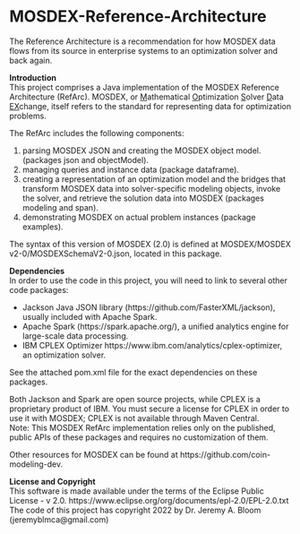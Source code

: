# MOSDEX-Reference-Architecture
The Reference Architecture is a recommendation for how MOSDEX data flows from its source in enterprise systems to an optimization solver and back again.
<p>
<b>Introduction</b><br>
This project comprises a Java 
implementation of the MOSDEX Reference Architecture (RefArc). MOSDEX, or 
<u>M</u>athematical <u>O</u>ptimization <u>S</u>olver <u>D</u>ata 
<u>EX</u>change, itself refers to the standard for representing data for 
optimization problems.
<p>
The RefArc includes the following components:
<ol>
<li>parsing MOSDEX JSON and creating the MOSDEX object model. 
(packages json and objectModel). </li>
<li>managing queries and instance data (package dataframe).</li>
<li>creating a representation of an optimization model and the bridges that 
transform MOSDEX data into solver-specific modeling objects, 
invoke the solver, and retrieve the solution data into MOSDEX (packages modeling and  span).</li>
<li>demonstrating MOSDEX on actual problem instances (package examples).</li>
</ol>
<p>
The syntax of this version of MOSDEX (2.0) is defined at MOSDEX/MOSDEX
v2-0/MOSDEXSchemaV2-0.json, located in this package.
<p>
<b>Dependencies</b><br>
In order to use the code in this project, you will need to link to several other code packages:
<ul>
<li>Jackson Java JSON library (<a>https://github.com/FasterXML/jackso</a>n), usually included with Apache Spark.</li>
<li>Apache Spark (<a>https://spark.apache.org/</a>), a unified analytics engine for large-scale data processing. </li>
<li>IBM CPLEX Optimizer <a>https://www.ibm.com/analytics/cplex-optimizer</a>, an optimization solver.</li>
</ul>
See the attached pom.xml file for the exact dependencies on these packages.
<p>
Both Jackson and Spark are open source projects, while CPLEX is a proprietary product of IBM. You must secure a license for CPLEX in order to use it with MOSDEX; CPLEX is not available through Maven Central.<br>
Note: This MOSDEX RefArc implementation relies only on the published, public APIs of these packages and requires no customization of them.
<p>
Other resources for MOSDEX can be found at <a>https://github.com/coin-modeling-dev</a>.
<p>
<b>License and Copyright</b><br>
This software is made available under the terms of the Eclipse Public License - v 2.0. 
<a>https://www.eclipse.org/org/documents/epl-2.0/EPL-2.0.txt</a><br>
The code of this project has copyright 2022 by Dr. Jeremy A. Bloom (<a>jeremyblmca@gmail.com</a>)
